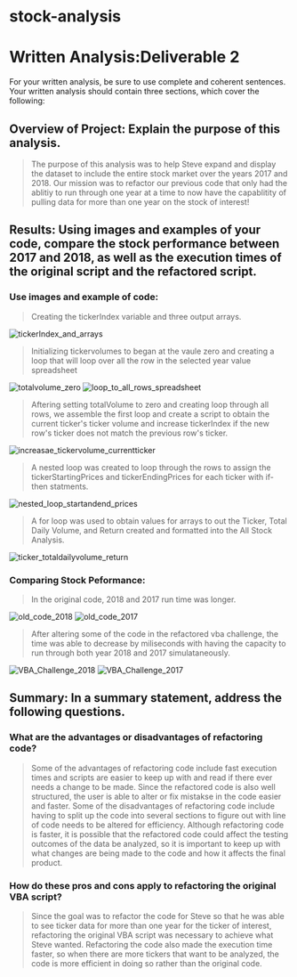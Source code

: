 # stock-analysis
# Written Analysis:Deliverable 2

For your written analysis, be sure to use complete and coherent sentences. Your written analysis should contain three sections, which cover the following:

## Overview of Project: Explain the purpose of this analysis.
 > The purpose of this analysis was to help Steve expand and display the dataset to include the entire stock market over the years 2017 and 2018. Our mission was to refactor our previous code that only had the ablitiy to run through one year at a time to now have the capablitity of pulling data for more than one year on the stock of interest! 

## Results: Using images and examples of your code, compare the stock performance between 2017 and 2018, as well as the execution times of the original script and the refactored script.

### Use images and example of code:

> Creating the tickerIndex variable and three output arrays. 

   ![tickerIndex_and_arrays](https://user-images.githubusercontent.com/90146132/139595757-a20b2202-3d60-4c32-88c4-7c1a630c629c.PNG)

> Initializing tickervolumes to began at the vaule zero and creating a loop that will loop over all the row in the selected year value spreadsheet

   ![totalvolume_zero](https://user-images.githubusercontent.com/90146132/139595669-b81c9b30-7d0e-44e4-805e-804a6f09a1c5.PNG)
   ![loop_to_all_rows_spreadsheet](https://user-images.githubusercontent.com/90146132/139595682-863a4c54-369b-43f0-a332-70ca92ea3904.PNG)


> Aftering setting totalVolume to zero and creating loop through all rows, we assemble the first loop and create a script to obtain the current ticker's ticker volume and increase tickerIndex if the new row's ticker does not match the previous row's ticker.

   ![increasae_tickervolume_currentticker](https://user-images.githubusercontent.com/90146132/139595724-f80315c2-308a-4112-bc04-7fffd9c1496b.PNG)

> A nested loop was created to loop through the rows to assign the tickerStartingPrices and tickerEndingPrices for each ticker with if-then statments.

   ![nested_loop_startandend_prices](https://user-images.githubusercontent.com/90146132/139595731-48050767-e956-4300-8b4f-70982267f915.PNG)

> A for loop was used to obtain values for arrays to out the Ticker, Total Daily Volume, and Return created and formatted into the All Stock Analysis.

   ![ticker_totaldailyvolume_return](https://user-images.githubusercontent.com/90146132/139595736-0947d9da-68b7-4b5e-83c8-e9b9ead773e7.PNG)

### Comparing Stock Peformance:

> In the original code, 2018 and 2017 run time was longer. 

![old_code_2018](https://user-images.githubusercontent.com/90146132/139595798-aa45241b-e88f-467d-a107-c557806223dd.PNG)
![old_code_2017](https://user-images.githubusercontent.com/90146132/139595803-23a607b9-a834-4f34-8c3b-b994c3bdb288.PNG)

> After altering some of the code in the refactored vba challenge, the time was able to decrease by miliseconds with having the capacity to run through both year 2018 and 2017 simulataneously.

![VBA_Challenge_2018](https://user-images.githubusercontent.com/90146132/139595811-a9e000a7-4de3-4d9c-9352-685083e8f947.PNG)
![VBA_Challenge_2017](https://user-images.githubusercontent.com/90146132/139595822-dd17ee50-8833-4e30-996a-2b90fcd78ef5.PNG)

## Summary: In a summary statement, address the following questions.

### What are the advantages or disadvantages of refactoring code?
> Some of the advantages of refactoring code include fast execution times and scripts are easier to keep up with and read if there ever needs a change to be made. Since the refactored code is also well structured, the user is able to alter or fix mistakse in the code easier and faster.
> Some of the disadvantages of refactoring code include having to split up the code into several sections to figure out with line of code needs to be altered for efficiency. Although refactoring code is faster, it is possible that the refactored code could affect the testing outcomes of the data be analyzed, so it is important to keep up with what changes are being made to the code and how it affects the final product. 

### How do these pros and cons apply to refactoring the original VBA script?
> Since the goal was to refactor the code for Steve so that he was able to see ticker data for more than one year for the ticker of interest, refactoring the original VBA script was necessary to achieve what Steve wanted. Refactoring the code also made the execution time faster, so when there are more tickers that want to be analyzed, the code is more efficient in doing so rather than the original code. 
